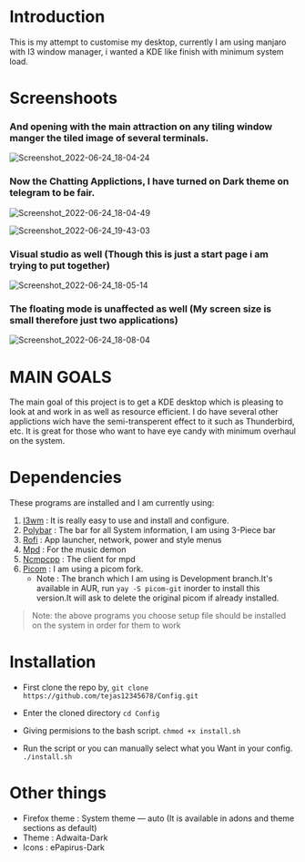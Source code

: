 # Introduction
This is my attempt to customise my desktop, currently I am using manjaro with I3 window manager, i wanted a KDE like finish with minimum system load.

# Screenshoots
### And opening with the main attraction on any tiling window manger the tiled image of several terminals.
![Screenshot_2022-06-24_18-04-24](https://user-images.githubusercontent.com/35838069/175538828-da941655-564b-4b56-aa96-415a709df11b.png)

### Now the Chatting Applictions, I have turned on Dark theme on telegram to be fair.

![Screenshot_2022-06-24_18-04-49](https://user-images.githubusercontent.com/35838069/175538628-c0d0fde9-5ec5-46d5-831e-66c199a459b8.png)

![Screenshot_2022-06-24_19-43-03](https://user-images.githubusercontent.com/35838069/175553953-97e1a998-4819-4201-b1b7-2fb074e61db2.png)

### Visual studio as well (Though this is just a start page i am trying to put together)
![Screenshot_2022-06-24_18-05-14](https://user-images.githubusercontent.com/35838069/175538650-fa4104f9-9845-4d51-9842-ab6bd0eb1dee.png)

### The floating mode is unaffected as well (My screen size is small therefore just two applications)
![Screenshot_2022-06-24_18-08-04](https://user-images.githubusercontent.com/35838069/175538667-87009cd2-7e51-4cf8-97fe-35c5e33075ba.png)

# MAIN GOALS
The main goal of this project is to get a KDE desktop which is pleasing to look at and work in as well as resource efficient. I do have several other applictions wich have the semi-transperent effect to it such as Thunderbird, etc. It is great for those who want to have eye candy with minimum overhaul on the system.

# Dependencies

These programs are installed and I am currently using:

1) [I3wm](https://github.com/i3/i3.github.io) : It is really easy to use and install and configure.
2) [Polybar](https://github.com/polybar/polybar) : The bar for all System information, I am using 3-Piece bar
3) [Rofi](https://github.com/adi1090x/rofi) : App launcher, network, power and style menus
4) [Mpd](https://github.com/MusicPlayerDaemon/MPD) : For the music demon
5) [Ncmpcpp](https://github.com/ncmpcpp/ncmpcpp) : The client for mpd
6) [Picom](https://github.com/yshui/picom) : I am using a picom fork. 
    * Note : The branch which I am using is Development branch.It's available in AUR, run `yay -S picom-git` inorder to install this version.It will ask to delete the original picom if already installed.
> Note: the above programs you choose setup file should be installed on the system in order for them to work

# Installation

* First clone the repo by,
    `git clone https://github.com/tejas12345678/Config.git`
    
* Enter the cloned directory
    `cd Config`
    
* Giving permisions to the bash script.
    `chmod +x install.sh`
     
* Run the script or you can manually select what you Want in your config. 
    `./install.sh`


# Other things

* Firefox theme : System theme — auto (It is available in adons and theme sections as default)
* Theme : Adwaita-Dark
* Icons : ePapirus-Dark 
